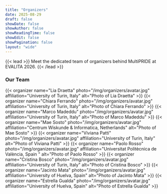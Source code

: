 ```yaml
---
title: "Organizers"
date: 2025-08-29
draft: false
showDate: false
showAuthor: false
showReadingTime: false
showEdit: false
showPagination: false
layout: "wide"
---
```

<style>
.prose, .prose-lg {
    max-width: none !important;
}
.container {
    max-width: 95vw !important;
}
</style>
{{< lead >}}
Meet the dedicated team of organizers behind MultiPRIDE at EVALITA 2026.
{{< /lead >}}


<div class="w-full max-w-none">
<h3>Our Team</h3>

<div class="grid grid-cols-2 md:grid-cols-3 lg:grid-cols-4 xl:grid-cols-5 gap-6 mt-8">
{{< organizer
name="Lia Draetta"
photo="/img/organizers/avatar.jpg"
affiliation="University of Turin, Italy"
alt="Photo of Lia Draetta" >}}
{{< organizer
name="Chiara Ferrando"
photo="/img/organizers/avatar.jpg"
affiliation="University of Turin, Italy"
alt="Photo of Chiara Ferrando" >}}
{{< organizer
name="Marco Madeddu"
photo="/img/organizers/avatar.jpg"
affiliation="University of Turin, Italy"
alt="Photo of Marco Madeddu" >}}
{{< organizer
name="Mae Sosto"
photo="/img/organizers/avatar.jpg"
affiliation="Centrum Wiskunde & Informatica, Netherlands"
alt="Photo of Mae Sosto" >}}
{{< organizer
name="Viviana Patti"
photo="/img/organizers/avatar.jpg"
affiliation="University of Turin, Italy"
alt="Photo of Viviana Patti" >}}
{{< organizer
name="Paolo Rosso"
photo="/img/organizers/avatar.jpg"
affiliation="Universitat Politècnica de València, Spain "
alt="Photo of Paolo Rosso" >}}
{{< organizer
name="Cristina Bosco"
photo="/img/organizers/avatar.jpg"
affiliation="University of Turin, Italy"
alt="Photo of Cristina Bosco" >}}
{{< organizer
name="Jacinto Mata"
photo="/img/organizers/avatar.jpg"
affiliation="University of Huelva, Spain"
alt="Photo of Jacinto Mata" >}}
{{< organizer
name="Estrella Gualda"
photo="/img/organizers/avatar.jpg"
affiliation="University of Huelva, Spain"
alt="Photo of Estrella Gualda" >}}
</div>

<div class="w-full max-w-none">
